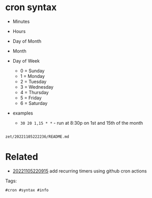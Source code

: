 # cron syntax

- Minutes
- Hours
- Day of Month
- Month
- Day of Week
  - 0 = Sunday
  - 1 = Monday
  - 2 = Tuesday
  - 3 = Wednesday
  - 4 = Thursday
  - 5 = Friday
  - 6 = Saturday

- examples
  - `30 20 1,15 * *` - run at 8:30p on 1st and 15th of the month

```
```

` zet/20221105222236/README.md `

# Related

- [20221105220915](/zet/20221105220915/README.md) add recurring timers using github cron actions

Tags:

    #cron #syntax #info
